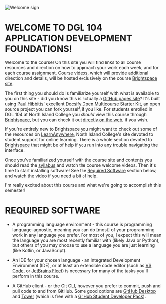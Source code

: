 ![Welcome sign](images/belinda-fewings-6wAGwpsXHE0-unsplash.jpg ':class=banner-image')

# WELCOME TO DGL 104 APPLICATION DEVELOPMENT FOUNDATIONS!
Welcome to the course! On this site you will find links to all course resources and direction on how to approach your work each week, and for each course assignment. Course videos, which will provide additional direction and details, will be hosted exclusively on the course [Brightspace site](https://mycourses.nic.bc.ca/d2l/home).

The first thing you should do is familiarize yourself with what is available to you on this site - did you know this is actually a [GitHub pages site](https://github.com/ash-teach/dgl-104)? It's built using [Paul Hibbitts'](https://github.com/paulhibbitts/) excellent [Docsify Open Multicourse Starter Kit](https://github.com/hibbitts-design/docsify-open-multicourse-starter-kit), an open source project you can fork yourself, if you like. For students enrolled in DGL 104 at North Island College you *should* view this course through [Brightspace](https://mycourses.nic.bc.ca/d2l/home), but you can check it out [directly on the web]((https://github.com/ash-teach/dgl-104)), if you wish.

If you're entirely new to Brightspace you might want to check out some of the resources on [LearnAnywhere](https://learnanywhere.opened.ca/), North Island College's site devoted to student support for online learning. There is a whole section devoted to [Brightspace](https://learnanywhere.opened.ca/digital-technologies/brightspace/) that might be of help if you run into any trouble navigating the interface.

Once you've familiarized yourself with the course site and contents you should read the [syllabus]() and watch the course welcome videos. Then it's time to start installing software! See the [Required Software](#required-software) section below, and watch the video if you need a bit of help.

I'm really excited about this course and what we're going to accomplish this semester! 

 
 # REQUIRED SOFTWARE
* A programming language environment - this course is programming language-agnostic, meaning you can do [most] of your programming work in any language you prefer. For most of you, I expect this will mean the language you are most recently familiar with (likely Java or Python), but others of you may choose to use a language you are just learning (like Kotlin, or JavaScript).

* An IDE for your chosen language - an Integrated Development Environment (IDE), or at least an extensible code editor (such as [VS Code](https://code.visualstudio.com/), or [JetBrains Fleet](https://www.jetbrains.com/fleet/)) is necessary for many of the tasks you'll perform in this course.

* A GitHub client - or the Git CLI, however you prefer to commit, push and pull code to and from GitHub. Some good options are [GitHub Desktop](https://desktop.github.com/) and [Tower](https://www.git-tower.com/) (which is free with a [GitHub Student Developer Pack](https://education.github.com/pack)).

